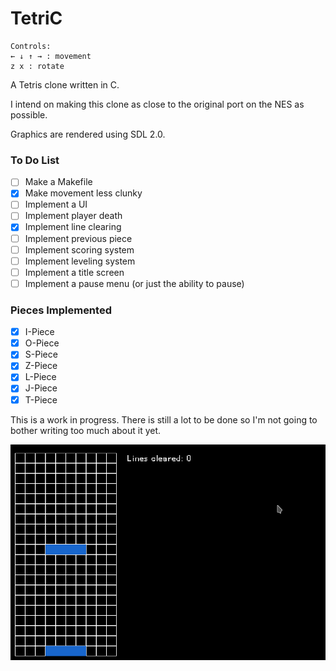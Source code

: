 # TetriC

```
Controls:
← ↓ ↑ → : movement
z x : rotate
```

A Tetris clone written in C. 

I intend on making this clone as close to the original port on the NES as possible.

Graphics are rendered using SDL 2.0.

### To Do List
- [ ] Make a Makefile
- [X] Make movement less clunky
- [ ] Implement a UI
- [ ] Implement player death
- [X] Implement line clearing
- [ ] Implement previous piece
- [ ] Implement scoring system
- [ ] Implement leveling system
- [ ] Implement a title screen
- [ ] Implement a pause menu (or just the ability to pause)

### Pieces Implemented
- [x] I-Piece
- [x] O-Piece
- [x] S-Piece
- [x] Z-Piece
- [x] L-Piece
- [x] J-Piece
- [x] T-Piece

This is a work in progress. There is still a lot to be done so I'm not going to bother 
writing too much about it yet.

![TetriC-alpha](images/TetriC-8.gif)


